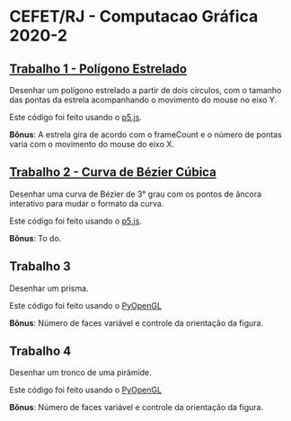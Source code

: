 # CEFET/RJ - Computacao Gráfica 2020-2

## [Trabalho 1 - Polígono Estrelado](https://github.com/zirondi/CEFET-Computacao_Grafica_2020-2/tree/main/Trab_01-Poligono_Estrelado)

Desenhar um polígono estrelado a partir de dois círculos, com o tamanho das pontas da estrela acompanhando o movimento do mouse no eixo Y.

Este código foi feito usando o [p5.js](https://p5js.org/).

**Bônus**: A estrela gira de acordo com o frameCount e o número de pontas varia com o movimento do mouse do eixo X.

## [Trabalho 2 - Curva de Bézier Cúbica](https://github.com/zirondi/CEFET-Computacao_Grafica_2020-2/tree/main/Trab_02-Curva_de_Bezier_Cubica)

Desenhar uma curva de Bézier de 3° grau com os pontos de âncora interativo para mudar o formato da curva.

Este código foi feito usando o [p5.js](https://p5js.org/).

**Bônus**: To do.

## Trabalho 3

Desenhar um prisma.

Este código foi feito usando o [PyOpenGL](https://pypi.org/project/PyOpenGL/)

**Bônus**: Número de faces variável e controle da orientação da figura. 

## Trabalho 4

Desenhar um tronco de uma pirâmide.

Este código foi feito usando o [PyOpenGL](https://pypi.org/project/PyOpenGL/)

**Bônus**: Número de faces variável e controle da orientação da figura. 